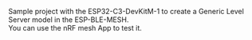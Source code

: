 Sample project with the ESP32-C3-DevKitM-1 to create a Generic Level Server model in the ESP-BLE-MESH.  
You can use the nRF mesh App to test it.
